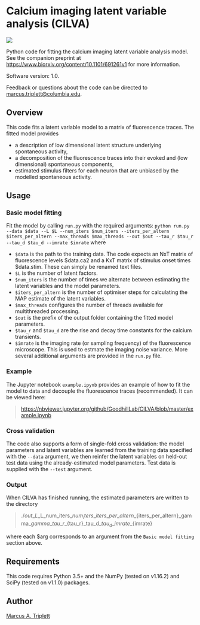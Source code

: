# Calcium imaging latent variable analysis (CILVA)
![](https://img.shields.io/github/license/GoodhillLab/CILVA.svg)

Python code for fitting the calcium imaging latent variable analysis model. See the companion preprint at https://www.biorxiv.org/content/10.1101/691261v1 for more information.

Software version: 1.0.

Feedback or questions about the code can be directed to [marcus.triplett@columbia.edu](marcus.triplett@columbia.edu).

## Overview

This code fits a latent variable model to a matrix of fluorescence traces. The fitted model provides
- a description of low dimensional latent structure underlying spontaneous activity,
- a decomposition of the fluorescence traces into their evoked and (low dimensional) spontaneous components,
- estimated stimulus filters for each neuron that are unbiased by the modelled spontaneous activity.

## Usage
### Basic model fitting
Fit the model by calling `run.py` with the required arguments: `python run.py --data $data --L $L --num_iters $num_iters --iters_per_altern $iters_per_altern --max_threads $max_threads --out $out --tau_r $tau_r --tau_d $tau_d --imrate $imrate` where
- `$data` is the path to the training data. The code expects an NxT matrix of fluorescence levels $data.ca2 and a KxT matrix of stimulus onset times $data.stim. These can simply be renamed text files.
- `$L` is the number of latent factors.
- `$num_iters` is the number of times we alternate between estimating the latent variables and the model parameters.
- `$iters_per_altern` is the number of optimiser steps for calculating the MAP estimate of the latent variables.
- `$max_threads` configures the number of threads available for multithreaded processing.
- `$out` is the prefix of the output folder containing the fitted model parameters.
- `$tau_r` and `$tau_d` are the rise and decay time constants for the calcium transients.
- `$imrate` is the imaging rate (or sampling frequency) of the fluorescence microscope. This is used to estmate the imaging noise variance.
More several additional arguments are provided in the `run.py` file.
### Example
The Jupyter notebook `example.ipynb` provides an example of how to fit the model to data and decouple the fluorescence traces (recommended). It can be viewed here:
> https://nbviewer.jupyter.org/github/GoodhillLab/CILVA/blob/master/example.ipynb
### Cross validation
The code also supports a form of single-fold cross validation: the model parameters and latent variables are learned from the training data specified with the `--data` argument, we then reinfer the latent variables on held-out test data using the already-estimated model parameters. Test data is supplied with the `--test` argument.
### Output
When CILVA has finished running, the estimated parameters are written to the directory
>./$out\_L\_$L\_num\_iters\_${num_iters}\_iters\_per\_altern\_${iters_per_altern}\_gamma\_$gamma\_tau\_r\_${tau_r}\_tau\_d\_${tau_d}\_imrate\_${imrate}

where each $arg corresponds to an argument from the `Basic model fitting` section above.

## Requirements
This code requires Python 3.5+ and the NumPy (tested on v1.16.2) and SciPy (tested on v1.1.0) packages.

## Author
[Marcus A. Triplett](https://sites.google.com/view/marcustriplett/)
